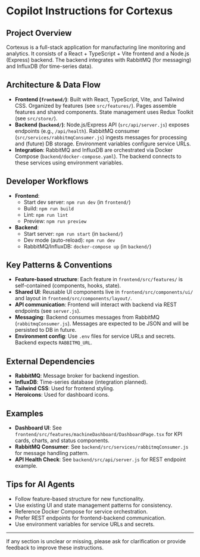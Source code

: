 # Copilot Instructions for Cortexus

## Project Overview
Cortexus is a full-stack application for manufacturing line monitoring and analytics. It consists of a React + TypeScript + Vite frontend and a Node.js (Express) backend. The backend integrates with RabbitMQ (for messaging) and InfluxDB (for time-series data).

## Architecture & Data Flow
- **Frontend (`frontend/`)**: Built with React, TypeScript, Vite, and Tailwind CSS. Organized by features (see `src/features/`). Pages assemble features and shared components. State management uses Redux Toolkit (see `src/store/`).
- **Backend (`backend/`)**: Node.js/Express API (`src/api/server.js`) exposes endpoints (e.g., `/api/health`). RabbitMQ consumer (`src/services/rabbitmqConsumer.js`) ingests messages for processing and (future) DB storage. Environment variables configure service URLs.
- **Integration**: RabbitMQ and InfluxDB are orchestrated via Docker Compose (`backend/docker-compose.yaml`). The backend connects to these services using environment variables.

## Developer Workflows
- **Frontend**:
  - Start dev server: `npm run dev` (in `frontend/`)
  - Build: `npm run build`
  - Lint: `npm run lint`
  - Preview: `npm run preview`
- **Backend**:
  - Start server: `npm run start` (in `backend/`)
  - Dev mode (auto-reload): `npm run dev`
  - RabbitMQ/InfluxDB: `docker-compose up` (in `backend/`)

## Key Patterns & Conventions
- **Feature-based structure**: Each feature in `frontend/src/features/` is self-contained (components, hooks, state).
- **Shared UI**: Reusable UI components live in `frontend/src/components/ui/` and layout in `frontend/src/components/layout/`.
- **API communication**: Frontend will interact with backend via REST endpoints (see `server.js`).
- **Messaging**: Backend consumes messages from RabbitMQ (`rabbitmqConsumer.js`). Messages are expected to be JSON and will be persisted to DB in future.
- **Environment config**: Use `.env` files for service URLs and secrets. Backend expects `RABBITMQ_URL`.

## External Dependencies
- **RabbitMQ**: Message broker for backend ingestion.
- **InfluxDB**: Time-series database (integration planned).
- **Tailwind CSS**: Used for frontend styling.
- **Heroicons**: Used for dashboard icons.

## Examples
- **Dashboard UI**: See `frontend/src/features/machineDashboard/DashboardPage.tsx` for KPI cards, charts, and status components.
- **RabbitMQ Consumer**: See `backend/src/services/rabbitmqConsumer.js` for message handling pattern.
- **API Health Check**: See `backend/src/api/server.js` for REST endpoint example.

## Tips for AI Agents
- Follow feature-based structure for new functionality.
- Use existing UI and state management patterns for consistency.
- Reference Docker Compose for service orchestration.
- Prefer REST endpoints for frontend-backend communication.
- Use environment variables for service URLs and secrets.

---
If any section is unclear or missing, please ask for clarification or provide feedback to improve these instructions.
